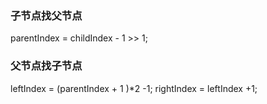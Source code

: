### 子节点找父节点

parentIndex = childIndex - 1 >> 1;

### 父节点找子节点

 leftIndex = (parentIndex + 1 )*2 -1;
 rightIndex = leftIndex +1;